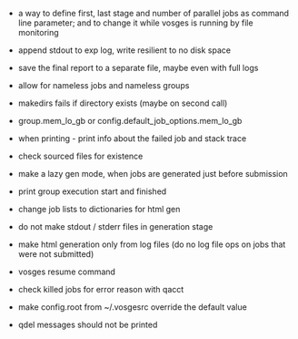 - a way to define first, last stage and number of parallel jobs as command line parameter; and to change it while vosges is running by file monitoring
- append stdout to exp log, write resilient to no disk space
- save the final report to a separate file, maybe even with full logs

- allow for nameless jobs and nameless groups
- makedirs fails if directory exists (maybe on second call)
- group.mem_lo_gb or config.default_job_options.mem_lo_gb
- when printing - print info about the failed job and stack trace

- check sourced files for existence
- make a lazy gen mode, when jobs are generated just before submission
- print group execution start and finished

- change job lists to dictionaries for html gen

- do not make stdout / stderr files in generation stage

- make html generation only from log files (do no log file ops on jobs that were not submitted)
- vosges resume command
- check killed jobs for error reason with qacct

- make config.root from ~/.vosgesrc override the default value
- qdel messages should not be printed
